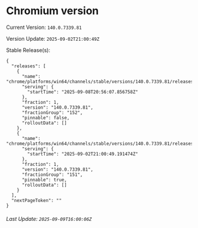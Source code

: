 # Chromium version

Current Version: `140.0.7339.81`

Version Update: `2025-09-02T21:00:49Z`

Stable Release(s):
```
{
  "releases": [
    {
      "name": "chrome/platforms/win64/channels/stable/versions/140.0.7339.81/releases/1757364967",
      "serving": {
        "startTime": "2025-09-08T20:56:07.856758Z"
      },
      "fraction": 1,
      "version": "140.0.7339.81",
      "fractionGroup": "152",
      "pinnable": false,
      "rolloutData": []
    },
    {
      "name": "chrome/platforms/win64/channels/stable/versions/140.0.7339.81/releases/1756846849",
      "serving": {
        "startTime": "2025-09-02T21:00:49.191474Z"
      },
      "fraction": 1,
      "version": "140.0.7339.81",
      "fractionGroup": "151",
      "pinnable": true,
      "rolloutData": []
    }
  ],
  "nextPageToken": ""
}
```

###### Last Update: `2025-09-09T16:00:06Z`
        